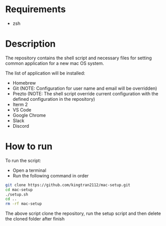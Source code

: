 # Requirements
* zsh
# Description

The repository contains the shell script and necessary files for setting
common application for a new mac OS system.

The list of application will be installed:
* Homebrew
* Git (NOTE: Configuration for user name and email will be overridden)
* Prezto (NOTE: The shell script override current configuration with the
defined configuration in the repository)
* Iterm 2
* VS Code
* Google Chrome
* Slack
* Discord

# How to run

To run the script:
* Open a terminal
* Run the following command in order
```bash
git clone https://github.com/kingtran2112/mac-setup.git
cd mac-setup
./setup.sh
cd ..
rm -rf mac-setup
```
The above script clone the repository, run the setup script and then
delete the cloned folder after finish
